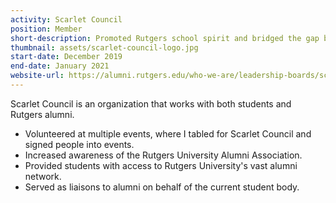 ```yaml
---
activity: Scarlet Council
position: Member
short-description: Promoted Rutgers school spirit and bridged the gap between students and alumni
thumbnail: assets/scarlet-council-logo.jpg
start-date: December 2019
end-date: January 2021
website-url: https://alumni.rutgers.edu/who-we-are/leadership-boards/scarlet-council/
---
```

Scarlet Council is an organization that works with both students and Rutgers alumni.

- Volunteered at multiple events, where I tabled for Scarlet Council and signed people into events.
- Increased awareness of the Rutgers University Alumni Association.
- Provided students with access to Rutgers University's vast alumni network.
- Served as liaisons to alumni on behalf of the current student body.